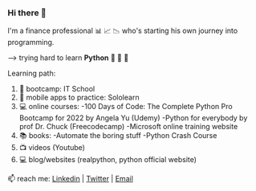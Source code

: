 ### Hi there 👋

I'm a finance professional 📊 📈 📉 who's starting his own journey into programming.

 --> trying hard to learn **Python** 🐍 🐍 🐍 

Learning path: 
 1. 🌱 bootcamp: IT School 
 2. 📱 mobile apps to practice: Sololearn
 3. 💻 online courses: 
 -100 Days of Code: The Complete Python Pro Bootcamp for 2022 by Angela Yu (Udemy)
 -Python for everybody by prof Dr. Chuck (Freecodecamp) 
 -Microsoft online training website 
 4. 📚 books: 
 -Automate the boring stuff 
 -Python Crash Course 
 5. 📺 videos (Youtube) 
 6. 💻 blog/websites (realpython, python official website)
 
📫  reach me: [Linkedin](https://www.linkedin.com/in/dan-popa-8085357/) | [Twitter](https://twitter.com/danpopaa) | [Email](dan.popa88@yahoo.com) 
